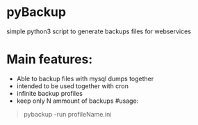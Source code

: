 pyBackup
========
simple python3 script to generate backups files for webservices

# Main features:
 - Able to backup files with mysql dumps together
 - intended to be used together with cron
 - infinite backup profiles
 - keep only N ammount of backups
#usage:
> pybackup -run profileName.ini
